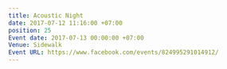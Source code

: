 ```yaml
---
title: Acoustic Night
date: 2017-07-12 11:16:00 +07:00
position: 25
Event date: 2017-07-13 00:00:00 +07:00
Venue: Sidewalk
Event URL: https://www.facebook.com/events/824995291014912/
---
```


